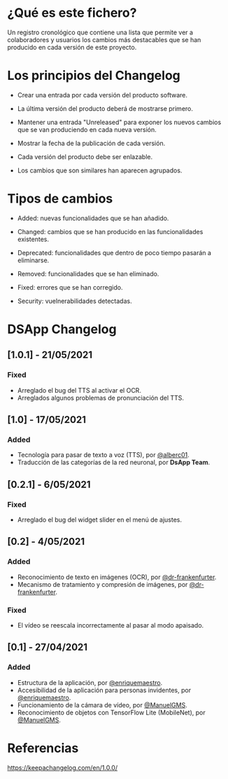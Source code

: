 # ¿Qué es este fichero?

Un registro cronológico que contiene una lista que permite ver a colaboradores y usuarios los cambios más destacables que se han producido en cada versión de este proyecto.

# Los principios del Changelog

  * Crear una entrada por cada versión del producto software.

  * La última versión del producto deberá de mostrarse primero.

  * Mantener una entrada "Unreleased" para exponer los nuevos cambios que se van produciendo en cada nueva versión.

  * Mostrar la fecha de la publicación de cada versión.

  * Cada versión del producto debe ser enlazable.

  * Los cambios que son similares han aparecen agrupados.

# Tipos de cambios

  * Added: nuevas funcionalidades que se han añadido.

  * Changed: cambios que se han producido en las funcionalidades existentes.

  * Deprecated: funcionalidades que dentro de poco tiempo pasarán a eliminarse.

  * Removed: funcionalidades que se han eliminado.

  * Fixed: errores que se han corregido.

  * Security: vuelnerabilidades detectadas.

# DSApp Changelog

## [1.0.1] - 21/05/2021

### Fixed
 - Arreglado el bug del TTS al activar el OCR.
 - Arreglados algunos problemas de pronunciación del TTS.

## [1.0] - 17/05/2021

### Added
 - Tecnología para pasar de texto a voz (TTS), por [@alberc01](https://github.com/alberc01).
 - Traducción de las categorías de la red neuronal, por **DsApp Team**.

## [0.2.1] - 6/05/2021

### Fixed
 - Arreglado el bug del widget slider en el menú de ajustes.

## [0.2] - 4/05/2021

### Added
 - Reconocimiento de texto en imágenes (OCR), por [@dr-frankenfurter](https://github.com/dr-frankenfurter).
 - Mecanismo de tratamiento y compresión de imágenes, por [@dr-frankenfurter](https://github.com/dr-frankenfurter).

### Fixed
 - El vídeo se reescala incorrectamente al pasar al modo apaisado.

## [0.1] - 27/04/2021

### Added
 - Estructura de la aplicación, por [@enriquemaestro](https://github.com/enriquemaestro).
 - Accesibilidad de la aplicación para personas invidentes, por [@enriquemaestro](https://github.com/enriquemaestro).
 - Funcionamiento de la cámara de vídeo, por [@ManuelGMS](https://github.com/ManuelGMS).
 - Reconocimiento de objetos con TensorFlow Lite (MobileNet), por [@ManuelGMS](https://github.com/ManuelGMS).

# Referencias

https://keepachangelog.com/en/1.0.0/
